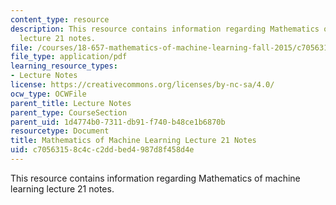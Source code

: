 ```yaml
---
content_type: resource
description: This resource contains information regarding Mathematics of machine learning
  lecture 21 notes.
file: /courses/18-657-mathematics-of-machine-learning-fall-2015/c70563158c4cc2ddbed4987d8f458d4e_MIT18_657F15_L21.pdf
file_type: application/pdf
learning_resource_types:
- Lecture Notes
license: https://creativecommons.org/licenses/by-nc-sa/4.0/
ocw_type: OCWFile
parent_title: Lecture Notes
parent_type: CourseSection
parent_uid: 1d4774b0-7311-db91-f740-b48ce1b6870b
resourcetype: Document
title: Mathematics of Machine Learning Lecture 21 Notes
uid: c7056315-8c4c-c2dd-bed4-987d8f458d4e
---
```

This resource contains information regarding Mathematics of machine learning lecture 21 notes.
